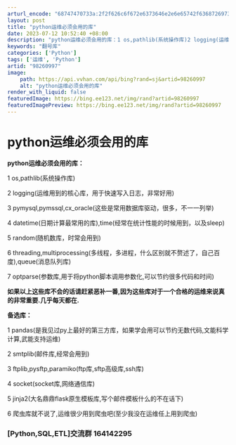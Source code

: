 ```yaml
---
arturl_encode: "68747470733a:2f2f626c6f672e6373646e2e6e65742f6368726973706c7573:2f61727469636c652f64657461696c732f3938323630393937"
layout: post
title: "python运维必须会用的库"
date: 2023-07-12 10:52:40 +08:00
description: "python运维必须会用的库：1 os,pathlib(系统操作库)2 logging(运维用到的核"
keywords: "翻号库"
categories: ['Python']
tags: ['运维', 'Python']
artid: "98260997"
image:
    path: https://api.vvhan.com/api/bing?rand=sj&artid=98260997
    alt: "python运维必须会用的库"
render_with_liquid: false
featuredImage: https://bing.ee123.net/img/rand?artid=98260997
featuredImagePreview: https://bing.ee123.net/img/rand?artid=98260997
---
```


# python运维必须会用的库

**python运维必须会用的库：**
  
1 os,pathlib(系统操作库)
  
2 logging(运维用到的核心库，用于快速写入日志，非常好用)
  
3 pymysql,pymssql,cx\_oracle(这些是常用数据库驱动，很多，不一一列举)
  
4 datetime(日期计算最常用的库),time(经常在统计性能的时候用到，以及sleep)
  
5 random(随机数库，时常会用到)
  
6 threading,multiprocessing(多线程，多进程，什么区别就不赘述了，自己百度),queue(消息队列库)
  
7 optparse(参数库,用于将python脚本调用参数化,可以节约很多代码和时间)

**如果以上这些库不会的话请赶紧恶补一番,因为这些库对于一个合格的运维来说真的非常重要.几乎每天都在.**

**备选库：**
  
1 pandas(是我见过py上最好的第三方库，如果学会用可以节约无数代码,文能科学计算,武能支持运维)
  
2 smtplib(邮件库,经常会用到)
  
3 ftplib,pysftp,paramiko(ftp库,sftp高级库,ssh库)
  
4 socket(socket库,网络通信库)
  
5 jinja2(大名鼎鼎flask原生模板库,写个邮件模板什么的不在话下)
  
6 爬虫库就不说了,运维很少用到爬虫吧(至少我没在运维任上用到爬虫)

### **[Python,SQL,ETL]交流群 164142295**
